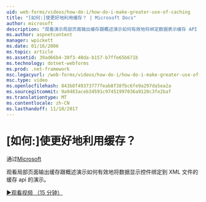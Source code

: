 ```yaml
---
uid: web-forms/videos/how-do-i/how-do-i-make-greater-use-of-caching
title: "[如何:]使更好地利用缓存？ | Microsoft Docs"
author: microsoft
description: "观看演示局部页面输出缓存跟概述演示如何有效地将绑定数据表示缓存 API 的..."
ms.author: aspnetcontent
manager: wpickett
ms.date: 01/16/2006
ms.topic: article
ms.assetid: 39ad66b4-30f3-48da-b157-b7ffe65b671b
ms.technology: dotnet-webforms
ms.prod: .net-framework
msc.legacyurl: /web-forms/videos/how-do-i/how-do-i-make-greater-use-of-caching
msc.type: video
ms.openlocfilehash: 843b8f49373777feab8f38fbc6fe9a297da5ea2a
ms.sourcegitcommit: 9a9483aceb34591c97451997036a9120c3fe2baf
ms.translationtype: MT
ms.contentlocale: zh-CN
ms.lasthandoff: 11/10/2017
---
```

<a name="how-do-i-make-greater-use-of-caching"></a>[如何:]使更好地利用缓存？
====================
通过[Microsoft](https://github.com/microsoft)

观看局部页面输出缓存跟概述演示如何有效地将数据显示控件绑定到 XML 文件的缓存 api 的演示。

[&#9654;观看视频 （15 分钟）](https://channel9.msdn.com/Blogs/ASP-NET-Site-Videos/how-do-i-make-greater-use-of-caching)
